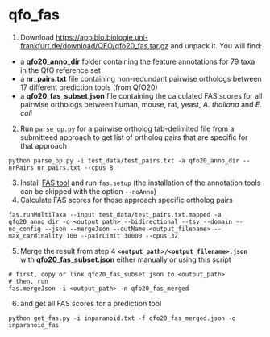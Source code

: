 # qfo_fas

1. Download https://applbio.biologie.uni-frankfurt.de/download/QFO/qfo20_fas.tar.gz and unpack it. You will find:
  - a **qfo20_anno_dir** folder containing the feature annotations for 79 taxa in the QfO reference set
  - a **nr_pairs.txt** file containing non-redundant pairwise orthologs between 17 different prediction tools (from QfO20)
  - a **qfo20_fas_subset.json** file containing the calculated FAS scores for all pairwise orthologs between human, mouse, rat, yeast, *A. thaliana* and *E. coli*
2. Run `parse_op.py` for a pairwise ortholog tab-delimited file from a submitteed approach to get list of ortholog pairs that are specific for that approach
```
python parse_op.py -i test_data/test_pairs.txt -a qfo20_anno_dir --nrPairs nr_pairs.txt --cpus 8
```
3. Install [FAS tool](https://github.com/BIONF/FAS) and run `fas.setup` (the installation of the annotation tools can be skipped with the option `--noAnno`)
4. Calculate FAS scores for those approach specific ortholog pairs
```
fas.runMultiTaxa --input test_data/test_pairs.txt.mapped -a qfo20_anno_dir -o <output_path> --bidirectional --tsv --domain --no_config --json --mergeJson --outName <output_filename> --max_cardinality 100 --pairLimit 30000 --cpus 32
```
5. Merge the result from step 4 **`<output_path>/<output_filename>.json`** with **qfo20_fas_subset.json** either manually or using this script
```
# first, copy or link qfo20_fas_subset.json to <output_path>
# then, run
fas.mergeJson -i <output_path> -n qfo20_fas_merged
```
6. and get all FAS scores for a prediction tool
```
python get_fas.py -i inparanoid.txt -f qfo20_fas_merged.json -o inparanoid_fas
```
